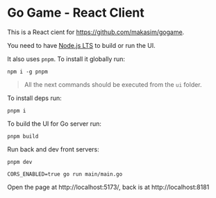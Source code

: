 # Go Game - React Client

This is a React cient for https://github.com/makasim/gogame.

You need to have [Node.js LTS](https://nodejs.org/en) to build or run the UI.

It also uses `pnpm`. To install it globally run:

```shell
npm i -g pnpm
```

> All the next commands should be executed from the `ui` folder.

To install deps run:

```shell
pnpm i
```

To build the UI for Go server run:

```shell
pnpm build
```

Run back and dev front servers:
```shell
pnpm dev
```

```shell
CORS_ENABLED=true go run main/main.go
```

Open the page at http://localhost:5173/, back is at http://localhost:8181
